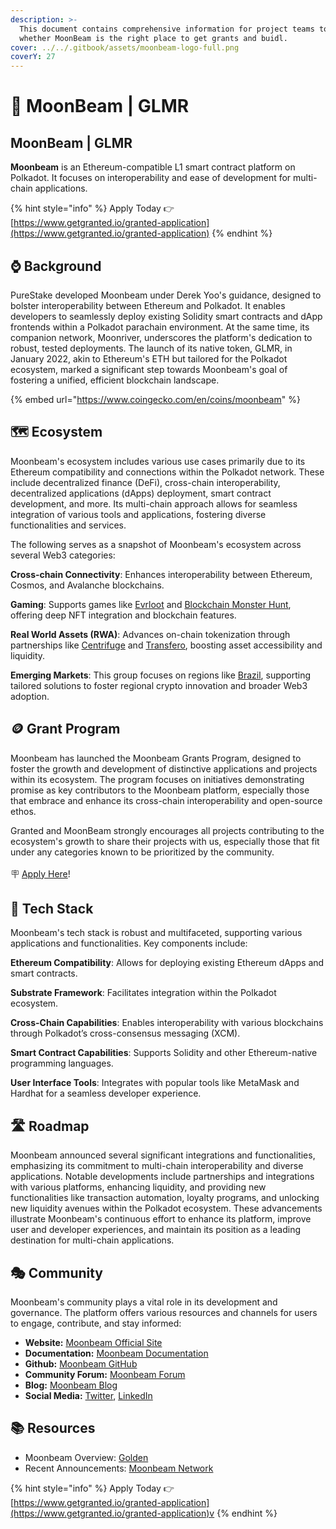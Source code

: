 ```yaml
---
description: >-
  This document contains comprehensive information for project teams to know
  whether MoonBeam is the right place to get grants and buidl.
cover: ../../.gitbook/assets/moonbeam-logo-full.png
coverY: 27
---
```


# 🪼 MoonBeam | GLMR

## MoonBeam | GLMR

**Moonbeam** is an Ethereum-compatible L1 smart contract platform on Polkadot. It focuses on interoperability and ease of development for multi-chain applications.

{% hint style="info" %}
Apply Today 👉 [https://www.getgranted.io/granted-application](https://www.getgranted.io/granted-application)
{% endhint %}

## ⌚️ Background

PureStake developed Moonbeam under Derek Yoo's guidance, designed to bolster interoperability between Ethereum and Polkadot. It enables developers to seamlessly deploy existing Solidity smart contracts and dApp frontends within a Polkadot parachain environment. At the same time, its companion network, Moonriver, underscores the platform's dedication to robust, tested deployments. The launch of its native token, GLMR, in January 2022, akin to Ethereum's ETH but tailored for the Polkadot ecosystem, marked a significant step towards Moonbeam's goal of fostering a unified, efficient blockchain landscape.

{% embed url="https://www.coingecko.com/en/coins/moonbeam" %}

## 🗺️ Ecosystem

Moonbeam's ecosystem includes various use cases primarily due to its Ethereum compatibility and connections within the Polkadot network. These include decentralized finance (DeFi), cross-chain interoperability, decentralized applications (dApps) deployment, smart contract development, and more. Its multi-chain approach allows for seamless integration of various tools and applications, fostering diverse functionalities and services.&#x20;

The following serves as a snapshot of Moonbeam's ecosystem across several Web3 categories:

**Cross-chain Connectivity**: Enhances interoperability between Ethereum, Cosmos, and Avalanche blockchains.

**Gaming**: Supports games like [Evrloot](https://evrloot.io/) and [Blockchain Monster Hunt](https://bcmhunt.com/), offering deep NFT integration and blockchain features.

**Real World Assets (RWA)**: Advances on-chain tokenization through partnerships like [Centrifuge](https://centrifuge.io/) and [Transfero](https://transfero.com/), boosting asset accessibility and liquidity.

**Emerging Markets**: This group focuses on regions like [Brazil](https://moonbeam.network/announcements/grupo-rao-dux-web3-loyalty-program-moonbeam-launch/), supporting tailored solutions to foster regional crypto innovation and broader Web3 adoption.&#x20;

## 🪙 Grant Program

Moonbeam has launched the Moonbeam Grants Program, designed to foster the growth and development of distinctive applications and projects within its ecosystem. The program focuses on initiatives demonstrating promise as key contributors to the Moonbeam platform, especially those that embrace and enhance its cross-chain interoperability and open-source ethos.

Granted and MoonBeam strongly encourages all projects contributing to the ecosystem's growth to share their projects with us, especially those that fit under any categories known to be prioritized by the community. \
\
🪧 [Apply Here](https://www.getgranted.io/granted-application)!&#x20;

## 🧱 Tech Stack

Moonbeam's tech stack is robust and multifaceted, supporting various applications and functionalities. Key components include:

**Ethereum Compatibility**: Allows for deploying existing Ethereum dApps and smart contracts.

**Substrate Framework**: Facilitates integration within the Polkadot ecosystem.

**Cross-Chain Capabilities**: Enables interoperability with various blockchains through Polkadot’s cross-consensus messaging (XCM).

**Smart Contract Capabilities**: Supports Solidity and other Ethereum-native programming languages.

**User Interface Tools**: Integrates with popular tools like MetaMask and Hardhat for a seamless developer experience.

## 🛣️ Roadmap

Moonbeam announced several significant integrations and functionalities, emphasizing its commitment to multi-chain interoperability and diverse applications. Notable developments include partnerships and integrations with various platforms, enhancing liquidity, and providing new functionalities like transaction automation, loyalty programs, and unlocking new liquidity avenues within the Polkadot ecosystem. These advancements illustrate Moonbeam's continuous effort to enhance its platform, improve user and developer experiences, and maintain its position as a leading destination for multi-chain applications.

## 🎭 Community

Moonbeam's community plays a vital role in its development and governance. The platform offers various resources and channels for users to engage, contribute, and stay informed:

* **Website:** [Moonbeam Official Site](https://moonbeam.network/)
* **Documentation:** [Moonbeam Documentation](https://docs.moonbeam.network/)
* **Github:** [Moonbeam GitHub](https://github.com/PureStake/moonbeam)
* **Community Forum:** [Moonbeam Forum](https://forum.moonbeam.network/)
* **Blog:** [Moonbeam Blog](https://moonbeam.network/blog/)
* **Social Media:** [Twitter](https://twitter.com/moonbeamnetwork), [LinkedIn](https://www.linkedin.com/company/moonbeam-network/)

## 📚 Resources

* Moonbeam Overview: [Golden](https://golden.com/wiki/Moonbeam-MA669PW)
* Recent Announcements: [Moonbeam Network](https://moonbeam.network/announcements/)

{% hint style="info" %}
Apply Today 👉 [https://www.getgranted.io/granted-application](https://www.getgranted.io/granted-application)v
{% endhint %}
